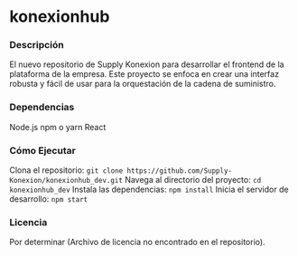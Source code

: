 # konexionhub

### Descripción
El nuevo repositorio de Supply Konexion para desarrollar el frontend de la plataforma de la empresa. Este proyecto se enfoca en crear una interfaz robusta y fácil de usar para la orquestación de la cadena de suministro.

### Dependencias
Node.js
npm o yarn
React

### Cómo Ejecutar
Clona el repositorio:
```git clone https://github.com/Supply-Konexion/konexionhub_dev.git```
Navega al directorio del proyecto:
```cd konexionhub_dev```
Instala las dependencias:
```npm install```
Inicia el servidor de desarrollo:
```npm start```

### Licencia
Por determinar (Archivo de licencia no encontrado en el repositorio).

